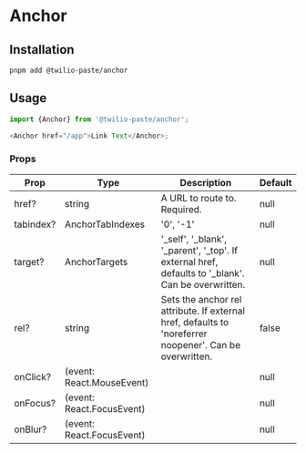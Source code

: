 # Anchor

## Installation

```
pnpm add @twilio-paste/anchor
```

## Usage

```js
import {Anchor} from '@twilio-paste/anchor';

<Anchor href="/app">Link Text</Anchor>;
```

### Props

| Prop      | Type                                   | Description                                                                                             | Default |
| --------- | -------------------------------------- | ------------------------------------------------------------------------------------------------------- | ------- |
| href?     | string                                 | A URL to route to. Required.                                                                            | null    |
| tabindex? | AnchorTabIndexes                       | '0', '-1'                                                                                               | null    |
| target?   | AnchorTargets                          | '\_self', '\_blank', '\_parent', '\_top'. If external href, defaults to '\_blank'. Can be overwritten.  | null    |
| rel?      | string                                 | Sets the anchor rel attribute. If external href, defaults to 'noreferrer noopener'. Can be overwritten. | false   |
| onClick?  | (event: React.MouseEvent<HTMLElement>) |                                                                                                         | null    |
| onFocus?  | (event: React.FocusEvent<HTMLElement>) |                                                                                                         | null    |
| onBlur?   | (event: React.FocusEvent<HTMLElement>) |                                                                                                         | null    |
